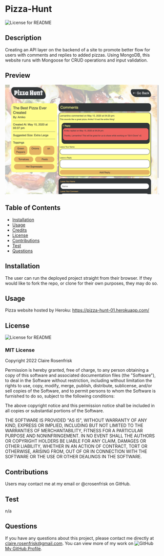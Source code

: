 
  
  # Pizza-Hunt
  ![License for README](https://img.shields.io/badge/license-MIT-green/)


  ## Description
  Creating an API layer on the backend of a site to promote better flow for users with comments and replies to added pizzas. Using MongoDB, this website runs with Mongoose for CRUD operations and input validation.


  ## Preview
  ![Pizza Hunt Website](public\assets\images\PizzaHunt.png)


  ## Table of Contents
  * [Installation](#Installation)
  * [Usage](#Usage)
  * [Credits](#Credits)
  * [License](#License)
  * [Contributions](#Contributions)
  * [Test](#Test)
  * [Questions](#Questions)
  

  ## Installation
  The user can run the deployed project straight from their browser. If they would like to fork the repo, or clone for their own purposes, they may do so.


  ## Usage
  Pizza website hosted by Heroku: https://pizza-hunt-01.herokuapp.com/


  ## License
  ![License for README](https://img.shields.io/badge/license-MIT-green/)
  
  ### MIT License

  Copyright 2022 Claire Rosenfrisk

  Permission is hereby granted, free of charge, to any person obtaining a copy of this software and associated documentation files (the "Software"), to deal in the Software without restriction, including without limitation the rights to use, copy, modify, merge, publish, distribute, sublicense, and/or sell copies of the Software, and to permit persons to whom the Software is furnished to do so, subject to the following conditions:
      
  The above copyright notice and this permission notice shall be included in all copies or substantial portions of the Software.
      
  THE SOFTWARE IS PROVIDED "AS IS", WITHOUT WARRANTY OF ANY KIND, EXPRESS OR IMPLIED, INCLUDING BUT NOT LIMITED TO THE WARRANTIES OF MERCHANTABILITY, FITNESS FOR A PARTICULAR PURPOSE AND NONINFRINGEMENT. IN NO EVENT SHALL THE AUTHORS OR COPYRIGHT HOLDERS BE LIABLE FOR ANY CLAIM, DAMAGES OR OTHER LIABILITY, WHETHER IN AN ACTION OF CONTRACT, TORT OR OTHERWISE, ARISING FROM, OUT OF OR IN CONNECTION WITH THE SOFTWARE OR THE USE OR OTHER DEALINGS IN THE SOFTWARE.
  

  ## Contributions
  Users may contact me at my email or @crosenfrisk on GitHub.


  ## Test
  n/a

  
  ## Questions
  If you have any questions about this project, please contact me directly at claire.rosenfrisk@gmail.com. You can view more of my work on 
  ![GitHub](/Develop/assets/images/github-brands.svg) [My GitHub Profile](https://github.com/crosenfrisk).

